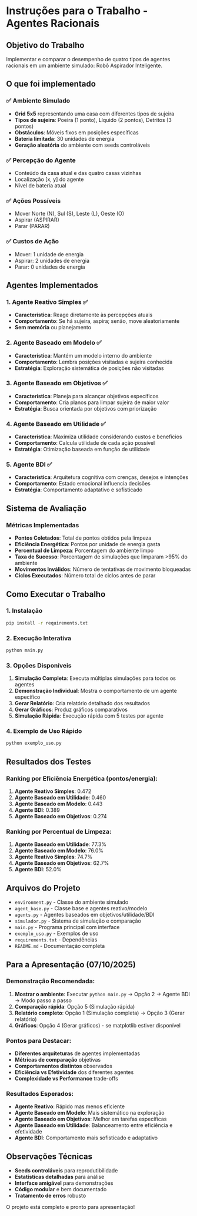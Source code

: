 # Instruções para o Trabalho - Agentes Racionais

## Objetivo do Trabalho
Implementar e comparar o desempenho de quatro tipos de agentes racionais em um ambiente simulado: Robô Aspirador Inteligente.

## O que foi implementado

### ✅ Ambiente Simulado
- **Grid 5x5** representando uma casa com diferentes tipos de sujeira
- **Tipos de sujeira**: Poeira (1 ponto), Líquido (2 pontos), Detritos (3 pontos)
- **Obstáculos**: Móveis fixos em posições específicas
- **Bateria limitada**: 30 unidades de energia
- **Geração aleatória** do ambiente com seeds controláveis

### ✅ Percepção do Agente
- Conteúdo da casa atual e das quatro casas vizinhas
- Localização [x, y] do agente
- Nível de bateria atual

### ✅ Ações Possíveis
- Mover Norte (N), Sul (S), Leste (L), Oeste (O)
- Aspirar (ASPIRAR)
- Parar (PARAR)

### ✅ Custos de Ação
- Mover: 1 unidade de energia
- Aspirar: 2 unidades de energia
- Parar: 0 unidades de energia

## Agentes Implementados

### 1. Agente Reativo Simples ✅
- **Característica**: Reage diretamente às percepções atuais
- **Comportamento**: Se há sujeira, aspira; senão, move aleatoriamente
- **Sem memória** ou planejamento

### 2. Agente Baseado em Modelo ✅
- **Característica**: Mantém um modelo interno do ambiente
- **Comportamento**: Lembra posições visitadas e sujeira conhecida
- **Estratégia**: Exploração sistemática de posições não visitadas

### 3. Agente Baseado em Objetivos ✅
- **Característica**: Planeja para alcançar objetivos específicos
- **Comportamento**: Cria planos para limpar sujeira de maior valor
- **Estratégia**: Busca orientada por objetivos com priorização

### 4. Agente Baseado em Utilidade ✅
- **Característica**: Maximiza utilidade considerando custos e benefícios
- **Comportamento**: Calcula utilidade de cada ação possível
- **Estratégia**: Otimização baseada em função de utilidade

### 5. Agente BDI ✅
- **Característica**: Arquitetura cognitiva com crenças, desejos e intenções
- **Comportamento**: Estado emocional influencia decisões
- **Estratégia**: Comportamento adaptativo e sofisticado

## Sistema de Avaliação

### Métricas Implementadas
- **Pontos Coletados**: Total de pontos obtidos pela limpeza
- **Eficiência Energética**: Pontos por unidade de energia gasta
- **Percentual de Limpeza**: Porcentagem do ambiente limpo
- **Taxa de Sucesso**: Porcentagem de simulações que limparam >95% do ambiente
- **Movimentos Inválidos**: Número de tentativas de movimento bloqueadas
- **Ciclos Executados**: Número total de ciclos antes de parar

## Como Executar o Trabalho

### 1. Instalação
```bash
pip install -r requirements.txt
```

### 2. Execução Interativa
```bash
python main.py
```

### 3. Opções Disponíveis
1. **Simulação Completa**: Executa múltiplas simulações para todos os agentes
2. **Demonstração Individual**: Mostra o comportamento de um agente específico
3. **Gerar Relatório**: Cria relatório detalhado dos resultados
4. **Gerar Gráficos**: Produz gráficos comparativos
5. **Simulação Rápida**: Execução rápida com 5 testes por agente

### 4. Exemplo de Uso Rápido
```bash
python exemplo_uso.py
```

## Resultados dos Testes

### Ranking por Eficiência Energética (pontos/energia):
1. **Agente Reativo Simples**: 0.472
2. **Agente Baseado em Utilidade**: 0.460
3. **Agente Baseado em Modelo**: 0.443
4. **Agente BDI**: 0.389
5. **Agente Baseado em Objetivos**: 0.274

### Ranking por Percentual de Limpeza:
1. **Agente Baseado em Utilidade**: 77.3%
2. **Agente Baseado em Modelo**: 76.0%
3. **Agente Reativo Simples**: 74.7%
4. **Agente Baseado em Objetivos**: 62.7%
5. **Agente BDI**: 52.0%

## Arquivos do Projeto

- `environment.py` - Classe do ambiente simulado
- `agent_base.py` - Classe base e agentes reativo/modelo
- `agents.py` - Agentes baseados em objetivos/utilidade/BDI
- `simulador.py` - Sistema de simulação e comparação
- `main.py` - Programa principal com interface
- `exemplo_uso.py` - Exemplos de uso
- `requirements.txt` - Dependências
- `README.md` - Documentação completa

## Para a Apresentação (07/10/2025)

### Demonstração Recomendada:
1. **Mostrar o ambiente**: Executar `python main.py` → Opção 2 → Agente BDI → Modo passo a passo
2. **Comparação rápida**: Opção 5 (Simulação rápida)
3. **Relatório completo**: Opção 1 (Simulação completa) → Opção 3 (Gerar relatório)
4. **Gráficos**: Opção 4 (Gerar gráficos) - se matplotlib estiver disponível

### Pontos para Destacar:
- **Diferentes arquiteturas** de agentes implementadas
- **Métricas de comparação** objetivas
- **Comportamentos distintos** observados
- **Eficiência vs Efetividade** dos diferentes agentes
- **Complexidade vs Performance** trade-offs

### Resultados Esperados:
- **Agente Reativo**: Rápido mas menos eficiente
- **Agente Baseado em Modelo**: Mais sistemático na exploração
- **Agente Baseado em Objetivos**: Melhor em tarefas específicas
- **Agente Baseado em Utilidade**: Balanceamento entre eficiência e efetividade
- **Agente BDI**: Comportamento mais sofisticado e adaptativo

## Observações Técnicas

- **Seeds controláveis** para reprodutibilidade
- **Estatísticas detalhadas** para análise
- **Interface amigável** para demonstrações
- **Código modular** e bem documentado
- **Tratamento de erros** robusto

O projeto está completo e pronto para apresentação!
